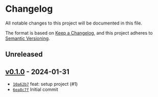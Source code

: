 # Changelog

All notable changes to this project will be documented in this file.

The format is based on [Keep a Changelog](https://keepachangelog.com/en/1.0.0/), and this project adheres to [Semantic Versioning](https://semver.org/spec/v2.0.0.html).

## Unreleased

## [v0.1.0](https://github.com/alexfalkowski/fizzbuzz/releases/tag/v0.1.0) - 2024-01-31

- [`10a62b7`](https://github.com/alexfalkowski/fizzbuzz/commit/10a62b721e40f46320e52e12e96b35af48cd64b7) feat: setup project (#1)
- [`6ea8c7f`](https://github.com/alexfalkowski/fizzbuzz/commit/6ea8c7f925a3cf9d51d4a9be2fb8b5183d5aeff3) Initial commit
